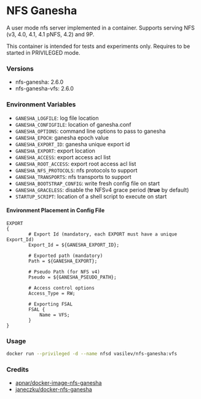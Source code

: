 # NFS Ganesha
A user mode nfs server implemented in a container. Supports serving NFS (v3, 4.0, 4.1, 4.1 pNFS, 4.2) and 9P.

This container is intended for tests and experiments only.
Requires to be started in PRIVILEGED mode.

### Versions
* nfs-ganesha: 2.6.0
* nfs-ganesha-vfs: 2.6.0

### Environment Variables
* `GANESHA_LOGFILE`: log file location
* `GANESHA_CONFIGFILE`: location of ganesha.conf
* `GANESHA_OPTIONS`: command line options to pass to ganesha
* `GANESHA_EPOCH`: ganesha epoch value
* `GANESHA_EXPORT_ID`: ganesha unique export id
* `GANESHA_EXPORT`: export location
* `GANESHA_ACCESS`: export access acl list
* `GANESHA_ROOT_ACCESS`: export root access acl list
* `GANESHA_NFS_PROTOCOLS`: nfs protocols to support
* `GANESHA_TRANSPORTS`: nfs transports to support
* `GANESHA_BOOTSTRAP_CONFIG`: write fresh config file on start
* `GANESHA_GRACELESS`: disable the NFSv4 grace period (**true** by default)
* `STARTUP_SCRIPT`: location of a shell script to execute on start

#### Environment Placement in Config File
````
EXPORT
{
		# Export Id (mandatory, each EXPORT must have a unique Export_Id)
		Export_Id = ${GANESHA_EXPORT_ID};

		# Exported path (mandatory)
		Path = ${GANESHA_EXPORT};

		# Pseudo Path (for NFS v4)
		Pseudo = ${GANESHA_PSEUDO_PATH};

		# Access control options
		Access_Type = RW;

		# Exporting FSAL
		FSAL {
			Name = VFS;
		}
}
````

### Usage
```bash
docker run --privileged -d --name nfsd vasilev/nfs-ganesha:vfs
```

### Credits
* [apnar/docker-image-nfs-ganesha](https://github.com/apnar/docker-image-nfs-ganesha)
* [janeczku/docker-nfs-ganesha](https://github.com/janeczku/docker-nfs-ganesha)
